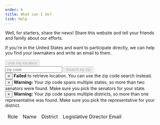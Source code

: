 ```yaml
---
order: 6
title: What can I do?
link: Help
---
```

Well, for starters, share the news! Share this website and tell your friends and family about our efforts.

If you're in the United States and want to participate directly, we can help you find your lawmakers and write an email to them.

<div class="panel panel-default">
	<div class="panel-body">
		<div class="row">
			<div class="col-md-3 col-md-offset-3">
				<button id="find-lawmakers-location" disabled="disabled" class="btn btn-primary">Use my location</button>
			</div>
			<div class="col-md-3">
				<div class="input-group">
					<input type="text" class="form-control" placeholder="zip code" id="find-lawmakers-zip-text">
					<span class="input-group-btn">
						<button id="find-lawmakers-zip" disabled="disabled" class="btn btn-primary">Search by zip</button>
					</span>
				</div>
			</div>
		</div>
		<div class="alert alert-danger alert-dismissible fade in" id="location-alert" role="alert">
			<button type="button" class="close" data-dismiss="alert" aria-label="Close"><span aria-hidden="true">&times;</span></button>
			<strong>Failed</strong> to retrieve location. You can use the zip code search instead.
		</div>
		<div id="lawmaker-container">
			<div class="alert alert-warning alert-dismissible fade in" id="senators-warning" role="alert">
				<button type="button" class="close" data-dismiss="alert" aria-label="Close"><span aria-hidden="true">&times;</span></button>
				<strong>Warning:</strong> Your zip code spans multiple states, so more than two senators were found. Make sure you pick the senators for your state.
			</div>
			<div class="alert alert-warning alert-dismissible fade in" id="representatives-warning" role="alert">
				<button type="button" class="close" data-dismiss="alert" aria-label="Close"><span aria-hidden="true">&times;</span></button>
				<strong>Warning:</strong> Your zip code spans multiple districts, so more than one representative was found. Make sure you pick the representative for your district.
			</div>
			<table id="lawmaker-list" class="table table-striped">
				<thead>
					<tr>
						<td>Role</td>
						<td>Name</td>
						<td>District</td>
						<td>Legislative Director Email</td>
					</tr>
				</thead>
				<tbody>
				</tbody>
			</table>
		</div>
		<div id="email-text"></div>
	</div>
</div>